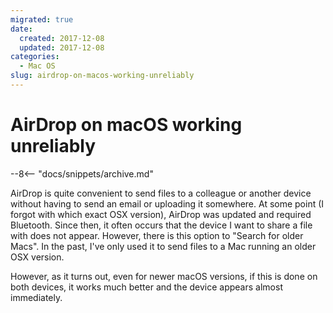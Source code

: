 ```yaml
---
migrated: true
date:
  created: 2017-12-08
  updated: 2017-12-08
categories:
  - Mac OS
slug: airdrop-on-macos-working-unreliably
---
```


# AirDrop on macOS working unreliably

--8<-- "docs/snippets/archive.md"

AirDrop is quite convenient to send files to a colleague or another device without having to send an email or uploading it somewhere.
At some point (I forgot with which exact OSX version), AirDrop was updated and required Bluetooth.
Since then, it often occurs that the device I want to share a file with does not appear.
However, there is this option to "Search for older Macs".
In the past, I've only used it to send files to a Mac running an older OSX version.

However, as it turns out, even for newer macOS versions, if this is done on both devices, it works much better and the device appears almost immediately.

